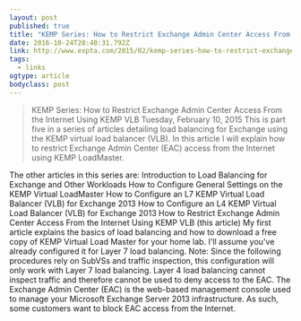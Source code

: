 ```yaml
---
layout: post 
published: true 
title: "KEMP Series: How to Restrict Exchange Admin Center Access From the Internet Using KEMP VLB | The EXPTA {blog}" 
date: 2016-10-24T20:40:31.792Z 
link: http://www.expta.com/2015/02/kemp-series-how-to-restrict-exchange.html 
tags:
  - links
ogtype: article 
bodyclass: post 
---
```


> KEMP Series: How to Restrict Exchange Admin Center Access From the Internet Using KEMP VLB
Tuesday, February 10, 2015
This is part five in a series of articles detailing load balancing for Exchange using the KEMP virtual load balancer (VLB). In this article I will explain how to restrict Exchange Admin Center (EAC) access from the Internet using KEMP LoadMaster.

The other articles in this series are:
Introduction to Load Balancing for Exchange and Other Workloads
How to Configure General Settings on the KEMP Virtual LoadMaster
How to Configure an L7 KEMP Virtual Load Balancer (VLB) for Exchange 2013
How to Configure an L4 KEMP Virtual Load Balancer (VLB) for Exchange 2013
How to Restrict Exchange Admin Center Access From the Internet Using KEMP VLB (this article)
My first article explains the basics of load balancing and how to download a free copy of KEMP Virtual Load Master for your home lab. I'll assume you've already configured it for Layer 7 load balancing.
Note: Since the following procedures rely on SubVSs and traffic inspection, this configuration will only work with Layer 7 load balancing. Layer 4 load balancing cannot inspect traffic and therefore cannot be used to deny access to the EAC.
The Exchange Admin Center (EAC) is the web-based management console used to manage your Microsoft Exchange Server 2013 infrastructure. As such, some customers want to block EAC access from the Internet.